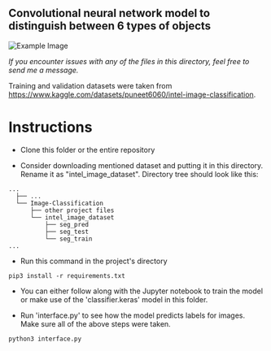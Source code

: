 ## Convolutional neural network model to distinguish between 6 types of objects ##

![Example Image](https://github.com/LambdaKappa/Machine-Learning/assets/153376810/75bd49b3-70c9-4cde-bbbe-d304f2324ece)


_If you encounter issues with any of the files in this directory, feel free to send me a message._ 

Training and validation datasets were taken from https://www.kaggle.com/datasets/puneet6060/intel-image-classification.

# Instructions #
- Clone this folder or the entire repository

- Consider downloading mentioned dataset and putting it in this directory. Rename it as "intel_image_dataset".
Directory tree should look like this:
```
...
  ├── ...
  └── Image-Classification
      ├── other project files
      └── intel_image_dataset
          ├── seg_pred
          ├── seg_test
          └── seg_train
...
```

- Run this command in the project's directory
```
pip3 install -r requirements.txt
```

- You can either follow along with the Jupyter notebook to train the model or make use of the 'classifier.keras' model in this folder.


- Run 'interface.py' to see how the model predicts labels for images. Make sure all of the above steps were taken.
```
python3 interface.py
